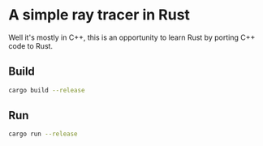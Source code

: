# A simple ray tracer in Rust

Well it's mostly in C++, this is an opportunity to learn Rust by porting C++ code to Rust.

## Build

```bash
cargo build --release
```

## Run

```bash
cargo run --release
```
